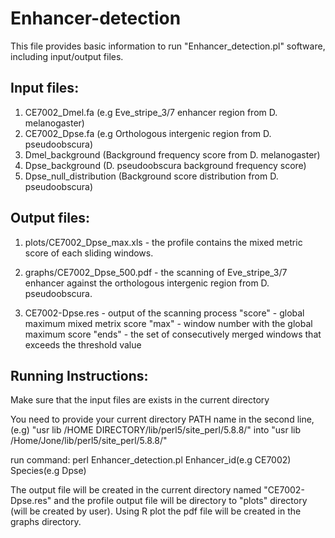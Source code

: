 # Enhancer-detection

This file provides basic information to run "Enhancer_detection.pl" software, including input/output files.

Input files:
------------
1) CE7002_Dmel.fa (e.g Eve_stripe_3/7 enhancer region from D. melanogaster)
2) CE7002_Dpse.fa (e.g Orthologous intergenic region from D. pseudoobscura)
3) Dmel_background (Background frequency score from D. melanogaster)
4) Dpse_background (D. pseudoobscura background frequency score)
5) Dpse_null_distribution (Background score distribution from D. pseudoobscura) 

Output files:
-------------

1) plots/CE7002_Dpse_max.xls - the profile contains the mixed metric score of each sliding windows.

2) graphs/CE7002_Dpse_500.pdf - the scanning of Eve_stripe_3/7 enhancer against the orthologous intergenic region from D. pseudoobscura.

3) CE7002-Dpse.res - output of the scanning process
		     "score" - global maximum mixed metrix score
		     "max" - window number with the global maximum score
		     "ends" - the set of consecutively merged windows that exceeds the threshold value

Running Instructions:
--------------------

Make sure that the input files are exists in the current directory

You need to provide your current directory PATH name in the second line, (e.g) "usr lib /HOME DIRECTORY/lib/perl5/site_perl/5.8.8/" into "usr lib /Home/Jone/lib/perl5/site_perl/5.8.8/"

run command: perl Enhancer_detection.pl Enhancer_id(e.g CE7002) Species(e.g Dpse)

The output file will be created in the current directory named "CE7002-Dpse.res" and the profile output file will be directory to "plots" directory (will be created by user). Using R plot the pdf file will be created in the graphs directory.
